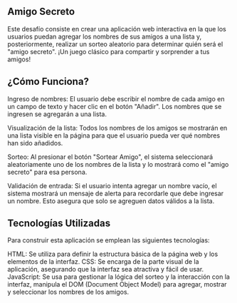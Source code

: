 ## Amigo Secreto
Este desafío consiste en crear una aplicación web interactiva en la que los usuarios puedan agregar los nombres de sus amigos a una lista y, posteriormente, realizar un sorteo aleatorio para determinar quién será el "amigo secreto". ¡Un juego clásico para compartir y sorprender a tus amigos!

## ¿Cómo Funciona?
Ingreso de nombres: El usuario debe escribir el nombre de cada amigo en un campo de texto y hacer clic en el botón "Añadir". Los nombres que se ingresen se agregarán a una lista.

Visualización de la lista: Todos los nombres de los amigos se mostrarán en una lista visible en la página para que el usuario pueda ver qué nombres han sido añadidos.

Sorteo: Al presionar el botón "Sortear Amigo", el sistema seleccionará aleatoriamente uno de los nombres de la lista y lo mostrará como el "amigo secreto" para esa persona.

Validación de entrada: Si el usuario intenta agregar un nombre vacío, el sistema mostrará un mensaje de alerta para recordarle que debe ingresar un nombre. Esto asegura que solo se agreguen datos válidos a la lista.


## Tecnologías Utilizadas
Para construir esta aplicación se emplean las siguientes tecnologías:

HTML: Se utiliza para definir la estructura básica de la página web y los elementos de la interfaz.
CSS: Se encarga de la parte visual de la aplicación, asegurando que la interfaz sea atractiva y fácil de usar.
JavaScript: Se usa para gestionar la lógica del sorteo y la interacción con la interfaz, manipula el DOM (Document Object Model) para agregar, mostrar y seleccionar los nombres de los amigos.